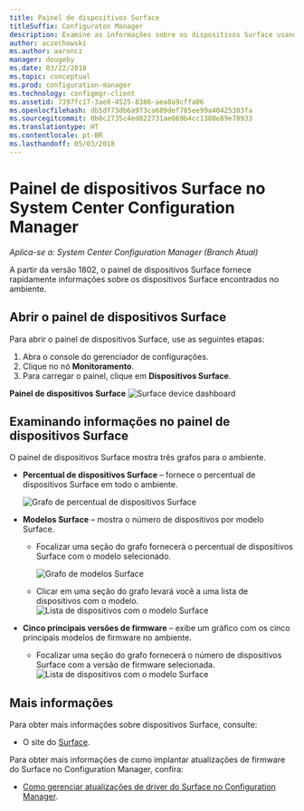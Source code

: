```yaml
---
title: Painel de dispositivos Surface
titleSuffix: Configuraton Manager
description: Examine as informações sobre os dispositivos Surface usando o painel.
author: aczechowski
ms.author: aaroncz
manager: dougeby
ms.date: 03/22/2018
ms.topic: conceptual
ms.prod: configuration-manager
ms.technology: configmgr-client
ms.assetid: 7397fc17-3ae8-4525-8386-aea8a9cffa06
ms.openlocfilehash: db5df73db6a973ca689def785ee99a40425303fa
ms.sourcegitcommit: 0b0c2735c4ed822731ae069b4cc1380e89e78933
ms.translationtype: HT
ms.contentlocale: pt-BR
ms.lasthandoff: 05/03/2018
---
```

# <a name="surface-device-dashboard-in-system-center-configuration-manager"></a>Painel de dispositivos Surface no System Center Configuration Manager

*Aplica-se a: System Center Configuration Manager (Branch Atual)*

A partir da versão 1802, o painel de dispositivos Surface fornece rapidamente informações sobre os dispositivos Surface encontrados no ambiente. <!--1355788-->

## <a name="open-the-surface-device-dashboard"></a>Abrir o painel de dispositivos Surface

Para abrir o painel de dispositivos Surface, use as seguintes etapas: 

1. Abra o console do gerenciador de configurações. 
2. Clique no nó **Monitoramento**. 
3. Para carregar o painel, clique em **Dispositivos Surface**.

**Painel de dispositivos Surface**
![Surface device dashboard](media\Surface-device-dashboard.PNG)



## <a name="reviewing-information-in-the-surface-device-dashboard"></a>Examinando informações no painel de dispositivos Surface

O painel de dispositivos Surface mostra três grafos para o ambiente. 

- **Percentual de dispositivos Surface** – fornece o percentual de dispositivos Surface em todo o ambiente.

    ![Grafo de percentual de dispositivos Surface](media\Percent-Surface-Devices.PNG)
- **Modelos Surface** – mostra o número de dispositivos por modelo Surface. 
    - Focalizar uma seção do grafo fornecerá o percentual de dispositivos Surface com o modelo selecionado. 

         ![Grafo de modelos Surface](media\Surface-Models-Hover.PNG)
    - Clicar em uma seção do grafo levará você a uma lista de dispositivos com o modelo. 
        ![Lista de dispositivos com o modelo Surface](media\Surface-Model-Device-List.PNG)

- **Cinco principais versões de firmware** – exibe um gráfico com os cinco principais modelos de firmware no ambiente. 
    - Focalizar uma seção do grafo fornecerá o número de dispositivos Surface com a versão de firmware selecionada. 
       ![Lista de dispositivos com o modelo Surface](media\Surface-Firmware-Hover.PNG)


## <a name="more-information"></a>Mais informações

Para obter mais informações sobre dispositivos Surface, consulte:
 - O site do [Surface]( https://go.microsoft.com/fwlink/?linkid=861998).
    
Para obter mais informações de como implantar atualizações de firmware do Surface no Configuration Manager, confira:
 - [Como gerenciar atualizações de driver do Surface no Configuration Manager]( https://support.microsoft.com/help/4098906).




